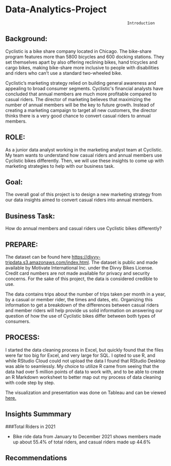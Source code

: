 # Data-Analytics-Project


                                                         Introduction
                                                      



## **Background**: 
Cyclistic is a bike share company located in Chicago. The bike-share program features more than 5800 bicycles and 600 docking stations. They set themselves apart by also offering reclining bikes, hand tricycles and cargo bikes, making bike-share more inclusive to people with disabilities and riders who can’t use a standard two-wheeled bike.

Cyclistic’s marketing strategy relied on building general awareness and appealing to broad consumer segments. Cyclistic's financial analysts have concluded that annual members are much more profitable compared to casual riders. The director of marketing believes that maximizing the number of annual members will be the key to future growth. Instead of creating a marketing campaign to target all new customers, the director thinks there is a very good chance to convert casual riders to annual members.




## **ROLE**: 
As a junior data analyst working in the marketing analyst team at Cyclistic. My team wants to understand how casual riders and annual members use Cyclistic bikes differently. Then, we will use these insights to come up with marketing strategies to help with our business task.



## **Goal**: 
The overall goal of this project is to design a new marketing strategy from our data insights aimed to convert casual riders into annual members.


## **Business Task**: 
How do annual members and casual riders use Cyclistic bikes differently?


## **PREPARE**:
The dataset can be found here https://divvy-tripdata.s3.amazonaws.com/index.html. The dataset is public and made available by Motivate International Inc. under the Divvy Bikes License. Credit card numbers are not made available for privacy and security concerns. For the sake of this project, the data is considered credible to use. 

The data contains trips about the number of trips taken per month in a year, by a casual or member rider, the times and dates, etc. Organizing this information to get a breakdown of the differences between casual riders and member riders will help provide us solid information on answering our question of how the use of Cyclistic bikes differ between both types of consumers. 



## **PROCESS**:
I started the data cleaning process in Excel, but quickly found that the files were far too big for Excel, and very large for SQL. I opted to use R, and while RStudio Cloud could not upload the data I found that RStudio Desktop was able to seamlessly. My choice to utilize R came from seeing that the data had over 5 million points of data to work with, and to be able to create an R Markdown worksheet to better map out my process of data cleaning with code step by step. 



The visualization and presentation was done on Tableau and can be viewed [here.](https://public.tableau.com/app/profile/visan2980/viz/DataAnalyticsProjectDashboard/Story1#1)

## Insights Summmary

###Total Riders in 2021
* Bike ride data from January to December 2021 shows members made up about 55.4% of total riders, and casual riders made up 44.6%

## Recommendations

